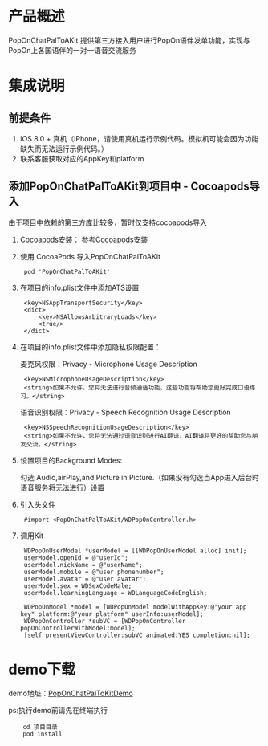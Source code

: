 # 产品概述 
PopOnChatPalToAKit 提供第三方接入用户进行PopOn语伴发单功能，实现与PopOn上各国语伴的一对一语音交流服务

# 集成说明 

## 前提条件 
1. iOS 8.0 + 真机（iPhone，请使用真机运行示例代码。模拟机可能会因为功能缺失而无法运行示例代码。）
2. 联系客服获取对应的AppKey和platform

## 添加PopOnChatPalToAKit到项目中 - Cocoapods导入
由于项目中依赖的第三方库比较多，暂时仅支持cocoapods导入
1. Cocoapods安装： 参考[Cocoapods安装](https://guides.cocoapods.org/using/getting-started.html)
2. 使用 CocoaPods 导入PopOnChatPalToAKit  

        pod 'PopOnChatPalToAKit'
    
3. 在项目的info.plist文件中添加ATS设置

    	<key>NSAppTransportSecurity</key>
	    <dict>
		    <key>NSAllowsArbitraryLoads</key>
		    <true/>
	    </dict>

4. 在项目的info.plist文件中添加隐私权限配置：

    麦克风权限：Privacy - Microphone Usage Description 

        <key>NSMicrophoneUsageDescription</key>
        <string>如果不允许，您将无法进行音频通话功能，这些功能将帮助您更好完成口语练习。</string>
    
    语音识别权限：Privacy - Speech Recognition Usage Description

        <key>NSSpeechRecognitionUsageDescription</key>
        <string>如果不允许，您将无法通过语音识别进行AI翻译，AI翻译将更好的帮助您与朋友交流。</string>
    
    
5. 设置项目的Background Modes:

    勾选 Audio,airPlay,and Picture in Picture.（如果没有勾选当App进入后台时语音服务将无法进行）设置

6. 引入头文件 

        #import <PopOnChatPalToAKit/WDPopOnController.h>

7. 调用Kit  

	    WDPopOnUserModel *userModel = [[WDPopOnUserModel alloc] init];
	    userModel.openId = @"userId";
	    userModel.nickName = @"userName";
	    userModel.mobile = @"user phonenumber";
	    userModel.avatar = @"user avatar";
	    userModel.sex = WDSexCodeMale;
	    userModel.learningLanguage = WDLanguageCodeEnglish;
			    
    	WDPopOnModel *model = [WDPopOnModel modelWithAppKey:@"your app key" platform:@"your platform" userInfo:userModel];
	    WDPopOnController *subVC = [WDPopOnController popOnControllerWithModel:model];
	    [self presentViewController:subVC animated:YES completion:nil];


# demo下载
demo地址：[PopOnChatPalToKitDemo](https://github.com/poponsdk/PopOnSDK_IOS_ChatPalToAKit_Framework/tree/master/PopOnChatPalToAKitDemo)

ps:执行demo前请先在终端执行

        cd 项目目录
        pod install

